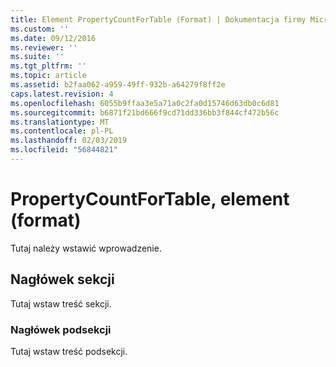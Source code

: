 ```yaml
---
title: Element PropertyCountForTable (Format) | Dokumentacja firmy Microsoft
ms.custom: ''
ms.date: 09/12/2016
ms.reviewer: ''
ms.suite: ''
ms.tgt_pltfrm: ''
ms.topic: article
ms.assetid: b2faa062-a959-49ff-932b-a64279f8ff2e
caps.latest.revision: 4
ms.openlocfilehash: 6055b9ffaa3e5a71a0c2fa0d15746d63db0c6d81
ms.sourcegitcommit: b6871f21bd666f9cd71dd336bb3f844cf472b56c
ms.translationtype: MT
ms.contentlocale: pl-PL
ms.lasthandoff: 02/03/2019
ms.locfileid: "56844821"
---
```

# <a name="propertycountfortable-element-format"></a>PropertyCountForTable, element (format)

Tutaj należy wstawić wprowadzenie.

## <a name="section-heading"></a>Nagłówek sekcji

Tutaj wstaw treść sekcji.

### <a name="subsection-heading"></a>Nagłówek podsekcji

Tutaj wstaw treść podsekcji.
